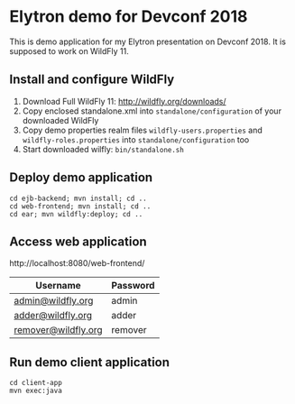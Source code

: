 # Elytron demo for Devconf 2018

This is demo application for my Elytron presentation on Devconf 2018.
It is supposed to work on WildFly 11.

## Install and configure WildFly
1. Download Full WildFly 11: http://wildfly.org/downloads/
2. Copy enclosed standalone.xml into `standalone/configuration` of your downloaded WildFly
3. Copy demo properties realm files `wildfly-users.properties` and `wildfly-roles.properties` into `standalone/configuration` too
4. Start downloaded wilfly: `bin/standalone.sh`

## Deploy demo application
```
cd ejb-backend; mvn install; cd ..
cd web-frontend; mvn install; cd ..
cd ear; mvn wildfly:deploy; cd ..
```

## Access web application
http://localhost:8080/web-frontend/

| Username            | Password |
|---------------------|----------|
| admin@wildfly.org   | admin    |
| adder@wildfly.org   | adder    |
| remover@wildfly.org | remover  |

## Run demo client application
```
cd client-app
mvn exec:java
```

